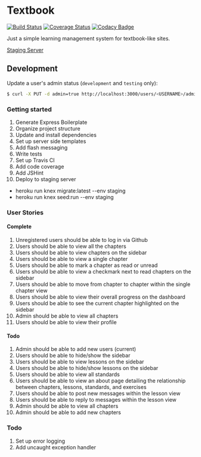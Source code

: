 # Textbook

[![Build Status](https://travis-ci.org/mjhea0/textbook.svg?branch=master)](https://travis-ci.org/mjhea0/textbook)
[![Coverage Status](https://coveralls.io/repos/github/mjhea0/textbook/badge.svg?branch=master)](https://coveralls.io/github/mjhea0/textbook?branch=master)
[![Codacy Badge](https://api.codacy.com/project/badge/Grade/752d6403c16544b4aef8dca5ed6c2bb5)](https://www.codacy.com/app/hermanmu/textbook?utm_source=github.com&amp;utm_medium=referral&amp;utm_content=mjhea0/textbook&amp;utm_campaign=Badge_Grade)

Just a simple learning management system for textbook-like sites.

[Staging Server](http://textbook-lms.herokuapp.com/)

## Development

Update a user's admin status (`development` and `testing` only):

```sh
$ curl -X PUT -d admin=true http://localhost:3000/users/<USERNAME>/admin
```

### Getting started

1. Generate Express Boilerplate
1. Organize project structure
1. Update and install dependencies
1. Set up server side templates
1. Add flash messaging
1. Write tests
1. Set up Travis CI
1. Add code coverage
1. Add JSHint
1. Deploy to staging server
  - heroku run knex migrate:latest --env staging
  - heroku run knex seed:run --env staging

### User Stories

#### Complete

1. Unregistered users should be able to log in via Github
1. Users should be able to view all the chapters
1. Users should be able to view chapters on the sidebar
1. Users should be able to view a single chapter
1. Users should be able to mark a chapter as read or unread
1. Users should be able to view a checkmark next to read chapters on the sidebar
1. Users should be able to move from chapter to chapter within the single chapter view
1. Users should be able to view their overall progress on the dashboard
1. Users should be able to see the current chapter highlighted on the sidebar
1. Admin should be able to view all chapters
1. Users should be able to view their profile

#### Todo

1. Admin should be able to add new users (current)
1. Users should be able to hide/show the sidebar
1. Users should be able to view lessons on the sidebar
1. Users should be able to hide/show lessons on the sidebar
1. Users should be able to view all standards
1. Users should be able to view an about page detailing the relationship between chapters, lessons, standards, and exercises
1. Users should be able to post new messages within the lesson view
1. Users should be able to reply to messages within the lesson view
1. Admin should be able to view all chapters
1. Admin should be able to add new chapters

### Todo

1. Set up error logging
1. Add uncaught exception handler
